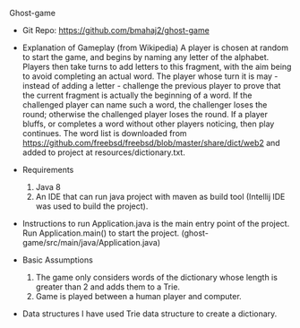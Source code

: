 Ghost-game

* Git Repo: https://github.com/bmahaj2/ghost-game

* Explanation of Gameplay (from Wikipedia)
     A player is chosen at random to start the game, and begins by naming any letter of the alphabet.
     Players then take turns to add letters to this fragment, with the aim being to avoid completing an actual word.
     The player whose turn it is may - instead of adding a letter - challenge the previous player to prove that the current fragment is actually the beginning of a word.
     If the challenged player can name such a word, the challenger loses the round; otherwise the challenged player loses the round. If a player bluffs, or completes a word without other players noticing, then play continues.
     The word list is downloaded from https://github.com/freebsd/freebsd/blob/master/share/dict/web2 and added to project at resources/dictionary.txt.

* Requirements
    1) Java 8
    2) An IDE that can run java project with maven as build tool (Intellij IDE was used to build the project).

* Instructions to run
    Application.java is the main entry point of the project. Run Application.main() to start the project.
    (ghost-game/src/main/java/Application.java)

* Basic Assumptions
    1) The game only considers words of the dictionary whose length is greater than 2 and adds them to a Trie.
    2) Game is played between a human player and computer.

* Data structures
    I have used Trie data structure to create a dictionary.
